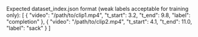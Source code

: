 Expected dataset_index.json format (weak labels acceptable for training only):
[
    {
    "video": "/path/to/clip1.mp4",
    "t_start": 3.2,
    "t_end": 9.8,
    "label": "completion"
    },
    {
    "video": "/path/to/clip2.mp4",
    "t_start": 4.1,
    "t_end": 11.0,
    "label": "sack"
    }
]
